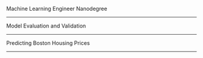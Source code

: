 Machine Learning Engineer Nanodegree
________________________________________
Model Evaluation and Validation
________________________________________
Predicting Boston Housing Prices
________________________________________
